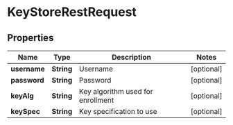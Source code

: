 

# KeyStoreRestRequest


## Properties

| Name | Type | Description | Notes |
|------------ | ------------- | ------------- | -------------|
|**username** | **String** | Username |  [optional] |
|**password** | **String** | Password |  [optional] |
|**keyAlg** | **String** | Key algorithm used for enrollment |  [optional] |
|**keySpec** | **String** | Key specification to use |  [optional] |



